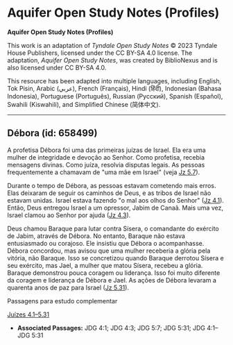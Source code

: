 # Aquifer Open Study Notes (Profiles)

**Aquifer Open Study Notes (Profiles)**

This work is an adaptation of *Tyndale Open Study Notes* © 2023 Tyndale House Publishers, licensed under the CC BY\-SA 4\.0 license. The adaptation, *Aquifer Open Study Notes*, was created by BiblioNexus and is also licensed under CC BY\-SA 4\.0\.

This resource has been adapted into multiple languages, including English, Tok Pisin, Arabic (عربي), French (Français), Hindi (हिंदी), Indonesian (Bahasa Indonesia), Portuguese (Português), Russian (Русский), Spanish (Español), Swahili (Kiswahili), and Simplified Chinese (简体中文).



--------------------------------

## Débora (id: 658499)

A profetisa Débora foi uma das primeiras juízas de Israel. Ela era uma mulher de integridade e devoção ao Senhor. Como profetisa, recebia mensagens divinas. Como juíza, resolvia disputas legais. As pessoas frequentemente a chamavam de "uma mãe em Israel" (veja [Jz 5\.7](https://ref.ly/Judg5:7)).

Durante o tempo de Débora, as pessoas estavam cometendo mais erros. Elas deixaram de seguir os caminhos de Deus, e as tribos de Israel não estavam unidas. Israel estava fazendo "o mal aos olhos do Senhor" ([Jz 4\.1](https://ref.ly/Judg4:1)). Então, Deus entregou Israel a um opressor, Jabim de Canaã. Mais uma vez, Israel clamou ao Senhor por ajuda ([Jz 4\.3](https://ref.ly/Judg4:3)).

Deus chamou Baraque para lutar contra Sísera, o comandante do exército de Jabim, através de Débora. No entanto, Baraque não estava entusiasmado ou corajoso. Ele insistiu que Débora o acompanhasse. Débora concordou, mas avisou que uma mulher receberia a glória pela vitória, não Baraque. Isso se concretizou quando Baraque derrotou Sísera e seu exército, mas Jael, a mulher que matou Sísera, recebeu a glória. Baraque demonstrou pouca coragem ou liderança. Isso foi muito diferente da coragem e liderança de Débora e Jael. As ações de Débora levaram a quarenta anos de paz para Israel ([Jz 5\.31](https://ref.ly/Judg5:31)).

Passagens para estudo complementar

[Juízes 4\.1–5\.31](https://ref.ly/Judg4:1-Judg5:31)

* **Associated Passages:** JDG 4:1; JDG 4:3; JDG 5:7; JDG 5:31; JDG 4:1–JDG 5:31

